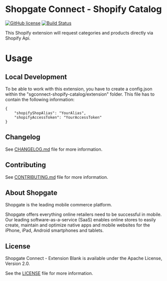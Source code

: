 # Shopgate Connect - Shopify Catalog
[![GitHub license](http://dmlc.github.io/img/apache2.svg)](LICENSE.md)
[![Build Status](https://travis-ci.org/shopgate/sgconnect-shopify-catalog.svg?branch=master)](https://travis-ci.org/shopgate/sgconnect-shopify-catalog)

This Shopify extension will request categories and products directly via Shopify Api.

# Usage

## Local Development
To be able to work with this extension, you have to create a config.json within the "sgconnect-shopify-catalog/extension" folder.
This file has to contain the following information:

```
{
    "shopifyShopAlias": "YourAlias",
    "shopifyAccessToken": "YourAccessToken"
}
```

## Changelog

See [CHANGELOG.md](CHANGELOG.md) file for more information.

## Contributing

See [CONTRIBUTING.md](CONTRIBUTING.md) file for more information.

## About Shopgate

Shopgate is the leading mobile commerce platform.

Shopgate offers everything online retailers need to be successful in mobile. Our leading
software-as-a-service (SaaS) enables online stores to easily create, maintain and optimize native
apps and mobile websites for the iPhone, iPad, Android smartphones and tablets.

## License

Shopgate Connect - Extension Blank is available under the Apache License, Version 2.0.

See the [LICENSE](./LICENSE.md) file for more information.

